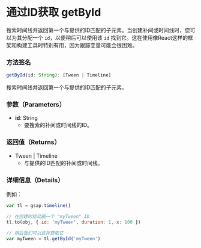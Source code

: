 # 通过ID获取 getById

搜索时间线并返回第一个与提供的ID匹配的子元素。当创建补间或时间线时，您可以为其分配一个 `id`，以便稍后可以使用该 `id` 找到它。这在使用像React这样的框架和构建工具时特别有用，因为跟踪变量可能会很困难。

### 方法签名

```typescript
getById(id: String): [Tween | Timeline]
```

搜索时间线并返回第一个与提供的ID匹配的子元素。

### 参数（Parameters）

- **id**: String
  - 要搜索的补间或时间线的ID。

### 返回值（Returns）

- Tween | Timeline
  - 与提供的ID匹配的补间或时间线。

### 详细信息（Details）

例如：

```javascript
var tl = gsap.timeline()

// 在创建时给动画一个 "myTween" ID
tl.to(obj, { id: 'myTween', duration: 1, x: 100 })

// 稍后我们可以这样获取它
var myTween = tl.getById('myTween')
```
